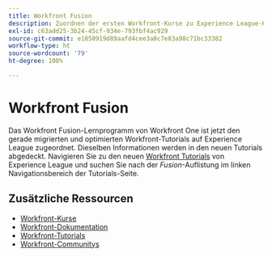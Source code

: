 ```yaml
---
title: Workfront Fusion
description: Zuordnen der ersten Workfront-Kurse zu Experience League-Kursen
exl-id: c63add25-3b24-45cf-934e-793fbf4ac929
source-git-commit: e1850919d89aafd4cee3a0c7e83a98c71bc33382
workflow-type: ht
source-wordcount: '79'
ht-degree: 100%

---
```


# Workfront Fusion

Das Workfront Fusion-Lernprogramm von Workfront One ist jetzt den gerade migrierten und optimierten Workfront-Tutorials auf Experience League zugeordnet.  Dieselben Informationen werden in den neuen Tutorials abgedeckt. Navigieren Sie zu den neuen [Workfront Tutorials](https://experienceleague.adobe.com/docs/workfront-learn/tutorials-workfront/fusion/welcome-to-workfront-fusion/workfront-fusion-overview.html?lang=de) von Experience League und suchen Sie nach der *Fusion*-Auflistung im linken Navigationsbereich der Tutorials-Seite.

## Zusätzliche Ressourcen

* [Workfront-Kurse](https://experienceleague.adobe.com/?lang=de&amp;Solution=Workfront#courses)
* [Workfront-Dokumentation](https://experienceleague.adobe.com/docs/workfront.html?lang=de)
* [Workfront-Tutorials](https://experienceleague.adobe.com/docs/workfront-learn/tutorials-workfront/home.html?lang=de)
* [Workfront-Communitys](https://experienceleaguecommunities.adobe.com/t5/workfront/ct-p/workfront)
